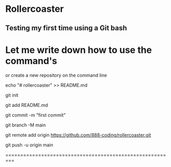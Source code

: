 # Rollercoaster
## Testing my first time using a Git bash 

Let me write down how to use the command's
========================================================
or create a new repository on the command line

echo "# rollercoaster" >> README.md

git init

git add README.md

git commit -m "first commit"

git branch -M main

git remote add origin https://github.com/888-coding/rollercoaster.git

git push -u origin main


=========================================================
